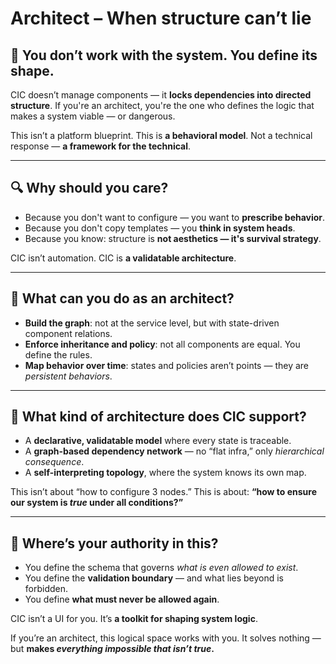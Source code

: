 # Architect – When structure can’t lie

## 🧱 You don’t work with the system. You define its **shape**.

CIC doesn’t manage components — it **locks dependencies into directed structure**. If you're an architect, you're the one who defines the logic that makes a system viable — or dangerous.

This isn’t a platform blueprint. This is **a behavioral model**. Not a technical response — **a framework for the technical**.

---

## 🔍 Why should you care?

* Because you don't want to configure — you want to **prescribe behavior**.
* Because you don't copy templates — you **think in system heads**.
* Because you know: structure is **not aesthetics — it's survival strategy**.

CIC isn’t automation. CIC is **a validatable architecture**.

---

## 🧭 What can you do as an architect?

* **Build the graph**: not at the service level, but with state-driven component relations.
* **Enforce inheritance and policy**: not all components are equal. You define the rules.
* **Map behavior over time**: states and policies aren’t points — they are *persistent behaviors*.

---

## 🧠 What kind of architecture does CIC support?

* A **declarative, validatable model** where every state is traceable.
* A **graph-based dependency network** — no “flat infra,” only *hierarchical consequence*.
* A **self-interpreting topology**, where the system knows its own map.

This isn’t about “how to configure 3 nodes.” This is about:
**“how to ensure our system is *true* under all conditions?”**

---

## 🎯 Where’s your authority in this?

* You define the schema that governs *what is even allowed to exist*.
* You define the **validation boundary** — and what lies beyond is forbidden.
* You define **what must never be allowed again**.

CIC isn’t a UI for you. It’s **a toolkit for shaping system logic**.

If you’re an architect, this logical space works with you.
It solves nothing — but **makes *everything impossible that isn’t true*.**
